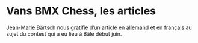# Vans BMX Chess, les articles

[Jean-Marie Bärtsch](http://www.bmxtradition.ch/) nous gratifie d’un article en [allemand](http://freedombmx.de/cgi-bin/adframe/news/article.html?ADFRAME_MCMS_ID=16383) et en [français](http://soulbmxmag.com/soul/2.Report/2009/06/23/1669) au sujet du contest qui a eu lieu à Bâle début juin.

